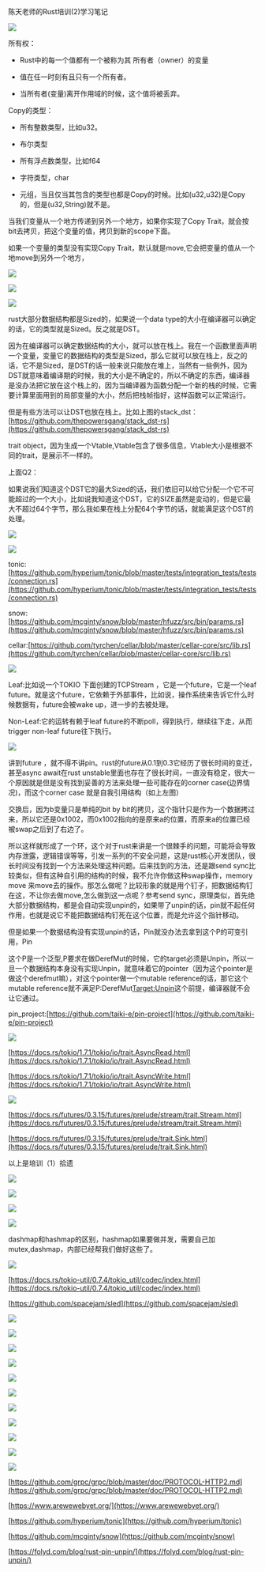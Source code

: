 陈天老师的Rust培训(2)学习笔记

![](https://gitee.com/hxc8/images5/raw/master/img/202407172325425.jpg)

所有权：

- Rust中的每一个值都有一个被称为其 所有者（owner）的变量

- 值在任一时刻有且只有一个所有者。

- 当所有者(变量)离开作用域的时候，这个值将被丢弃。

Copy的类型：

- 所有整数类型，比如u32。

- 布尔类型

- 所有浮点数类型，比如f64

- 字符类型，char

- 元组，当且仅当其包含的类型也都是Copy的时候。比如(u32,u32)是Copy的，但是(u32,String)就不是。

当我们变量从一个地方传递到另外一个地方，如果你实现了Copy Trait，就会按bit去拷贝，把这个变量的值，拷贝到新的scope下面。

如果一个变量的类型没有实现Copy Trait，默认就是move,它会把变量的值从一个地move到另外一个地方，

![](https://gitee.com/hxc8/images5/raw/master/img/202407172325396.jpg)

![](https://gitee.com/hxc8/images5/raw/master/img/202407172325637.jpg)

![](https://gitee.com/hxc8/images5/raw/master/img/202407172325833.jpg)

rust大部分数据结构都是Sized的，如果说一个data type的大小在编译器可以确定的话，它的类型就是Sized。反之就是DST。

因为在编译器可以确定数据结构的大小，就可以放在栈上。我在一个函数里面声明一个变量，变量它的数据结构的类型是Sized，那么它就可以放在栈上，反之的话，它不是Sized，是DST的话一般来说只能放在堆上，当然有一些例外，因为DST就意味着编译期的时候，我的大小是不确定的，所以不确定的东西，编译器是没办法把它放在这个栈上的，因为当编译器为函数分配一个新的栈的时候，它需要计算里面用到的局部变量的大小，然后把栈帧指好，这样函数可以正常运行。

但是有些方法可以让DST也放在栈上。比如上图的stack_dst：[https://github.com/thepowersgang/stack_dst-rs](https://github.com/thepowersgang/stack_dst-rs)

trait object，因为生成一个Vtable,Vtable包含了很多信息，Vtable大小是根据不同的trait，是展示不一样的。

上面Q2：

如果说我们知道这个DST它的最大Sized的话，我们依旧可以给它分配一个它不可能超过的一个大小，比如说我知道这个DST，它的SIZE虽然是变动的，但是它最大不超过64个字节，那么我如果在栈上分配64个字节的话，就能满足这个DST的处理。

![](https://gitee.com/hxc8/images5/raw/master/img/202407172326333.jpg)

![](https://gitee.com/hxc8/images5/raw/master/img/202407172326717.jpg)

tonic:[https://github.com/hyperium/tonic/blob/master/tests/integration_tests/tests/connection.rs](https://github.com/hyperium/tonic/blob/master/tests/integration_tests/tests/connection.rs)

snow:[https://github.com/mcginty/snow/blob/master/hfuzz/src/bin/params.rs](https://github.com/mcginty/snow/blob/master/hfuzz/src/bin/params.rs)

cellar:[https://github.com/tyrchen/cellar/blob/master/cellar-core/src/lib.rs](https://github.com/tyrchen/cellar/blob/master/cellar-core/src/lib.rs)

![](https://gitee.com/hxc8/images5/raw/master/img/202407172326964.jpg)

Leaf:比如说一个TOKIO 下面创建的TCPStream ，它是一个future，它是一个leaf future。就是这个future，它依赖于外部事件，比如说，操作系统来告诉它什么时候数据有，future会被wake up，进一步的去被处理。

Non-Leaf:它的运转有赖于leaf future的不断poll，得到执行，继续往下走，从而trigger non-leaf future往下执行。

![](https://gitee.com/hxc8/images5/raw/master/img/202407172326762.jpg)

讲到future ，就不得不讲pin。rust的future从0.1到0.3它经历了很长时间的变迁，甚至async await在rust unstable里面也存在了很长时间，一直没有稳定，很大一个原因就是但是没有找到妥善的方法来处理一些可能存在的corner case(边界情况)，而这个corner case 就是自我引用结构（如上左图）

交换后，因为b变量只是单纯的bit by bit的拷贝，这个指针只是作为一个数据拷过来，所以它还是0x1002，而0x1002指向的是原来a的位置，而原来a的位置已经被swap之后到了右边了。

所以这样就形成了一个环，这个对于rust来讲是一个很棘手的问题，可能将会导致内存泄露，逻辑错误等等，引发一系列的不安全问题，这是rust核心开发团队，很长时间没有找到一个方法来处理这种问题。后来找到的方法，还是跟send sync比较类似，但有这种自引用的结构的时候，我不允许你做这种swap操作，memory move 来move去的操作。那怎么做呢？比较形象的就是用个钉子，把数据结构钉在这，不让你去做move,怎么做到这一点呢？参考send sync，原理类似，首先绝大部分数据结构，都是会自动实现unpin的，如果带了unpin的话，pin就不起任何作用，也就是说它不能把数据结构钉死在这个位置，而是允许这个指针移动。

但是如果一个数据结构没有实现unpin的话，Pin就没办法去拿到这个P的可变引用，Pin<P>这个P是一个泛型,P要求在做DerefMut的时候，它的target必须是Unpin，所以一旦一个数据结构本身没有实现Unpin，就意味着它的pointer（因为这个pointer是做这个derefmut嘛），对这个pointer做一个mutable reference的话，那它这个mutable reference就不满足P:DerefMut<Target:Unpin>这个前提，编译器就不会让它通过。

pin_project:[https://github.com/taiki-e/pin-project](https://github.com/taiki-e/pin-project)

![](https://gitee.com/hxc8/images5/raw/master/img/202407172326482.jpg)

[https://docs.rs/tokio/1.7.1/tokio/io/trait.AsyncRead.html](https://docs.rs/tokio/1.7.1/tokio/io/trait.AsyncRead.html)

[https://docs.rs/tokio/1.7.1/tokio/io/trait.AsyncWrite.html](https://docs.rs/tokio/1.7.1/tokio/io/trait.AsyncWrite.html)

![](https://gitee.com/hxc8/images5/raw/master/img/202407172326758.jpg)

[https://docs.rs/futures/0.3.15/futures/prelude/stream/trait.Stream.html](https://docs.rs/futures/0.3.15/futures/prelude/stream/trait.Stream.html)

[https://docs.rs/futures/0.3.15/futures/prelude/trait.Sink.html](https://docs.rs/futures/0.3.15/futures/prelude/trait.Sink.html)

以上是培训（1）拾遗

![](https://gitee.com/hxc8/images5/raw/master/img/202407172326583.jpg)

![](https://gitee.com/hxc8/images5/raw/master/img/202407172326123.jpg)

![](https://gitee.com/hxc8/images5/raw/master/img/202407172326934.jpg)

 

![](https://gitee.com/hxc8/images5/raw/master/img/202407172326229.jpg)

dashmap和hashmap的区别，hashmap如果要做并发，需要自己加mutex,dashmap，内部已经帮我们做好这些了。

![](https://gitee.com/hxc8/images5/raw/master/img/202407172326696.jpg)

[https://docs.rs/tokio-util/0.7.4/tokio_util/codec/index.html](https://docs.rs/tokio-util/0.7.4/tokio_util/codec/index.html)

[https://github.com/spacejam/sled](https://github.com/spacejam/sled)

![](https://gitee.com/hxc8/images5/raw/master/img/202407172326007.jpg)

![](https://gitee.com/hxc8/images5/raw/master/img/202407172326238.jpg)

![](https://gitee.com/hxc8/images5/raw/master/img/202407172326726.jpg)

![](https://gitee.com/hxc8/images5/raw/master/img/202407172326896.jpg)

![](https://gitee.com/hxc8/images5/raw/master/img/202407172326472.jpg)

![](https://gitee.com/hxc8/images5/raw/master/img/202407172326766.jpg)

![](https://gitee.com/hxc8/images5/raw/master/img/202407172326083.jpg)

![](https://gitee.com/hxc8/images5/raw/master/img/202407172326607.jpg)

![](images/WEBRESOURCE7788648d5e630467d91baf87097f2a53截图.png)

![](https://gitee.com/hxc8/images5/raw/master/img/202407172326112.jpg)

![](https://gitee.com/hxc8/images5/raw/master/img/202407172326653.jpg)

[https://github.com/grpc/grpc/blob/master/doc/PROTOCOL-HTTP2.md](https://github.com/grpc/grpc/blob/master/doc/PROTOCOL-HTTP2.md)

[https://www.arewewebyet.org/](https://www.arewewebyet.org/)

[https://github.com/hyperium/tonic](https://github.com/hyperium/tonic)

[https://github.com/mcginty/snow](https://github.com/mcginty/snow)

[https://folyd.com/blog/rust-pin-unpin/](https://folyd.com/blog/rust-pin-unpin/)